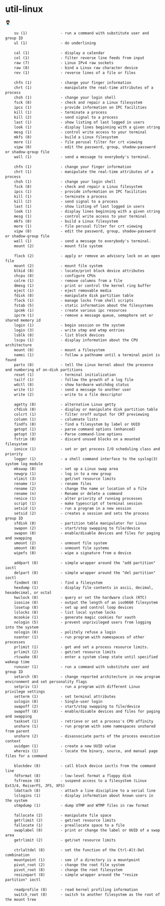 <!--
File          : util-linux.md

Created       : Wed 14 Oct 2015 23:08:36
Last Modified : Sun 18 Oct 2015 05:13:59
Maintainer    : sharlatan
-->

# util-linux #
![](../icons/github.png)

        su (1)               - run a command with substitute user and group ID
        ul (1)               - do underlining

        cal (1)              - display a calendar
        col (1)              - filter reverse line feeds from input
        raw (7)              - Linux IPv4 raw sockets
        raw (8)              - bind a Linux raw character device
        rev (1)              - reverse lines of a file or files

        chfn (1)             - change your finger information
        chrt (1)             - manipulate the real-time attributes of a process
        chsh (1)             - change your login shell
        fsck (8)             - check and repair a Linux filesystem
        ipcs (1)             - provide information on IPC facilities
        kill (1)             - terminate a process
        kill (2)             - send signal to a process
        last (1)             - show listing of last logged in users
        look (1)             - display lines beginning with a given string
        mesg (1)             - control write access to your terminal
        mkfs (8)             - build a Linux filesystem
        more (1)             - file perusal filter for crt viewing
        vipw (8)             - edit the password, group, shadow-password or shadow-group file
        wall (1)             - send a message to everybody's terminal.

        chfn (1)             - change your finger information
        chrt (1)             - manipulate the real-time attributes of a process
        chsh (1)             - change your login shell
        fsck (8)             - check and repair a Linux filesystem
        ipcs (1)             - provide information on IPC facilities
        kill (1)             - terminate a process
        kill (2)             - send signal to a process
        last (1)             - show listing of last logged in users
        look (1)             - display lines beginning with a given string
        mesg (1)             - control write access to your terminal
        mkfs (8)             - build a Linux filesystem
        more (1)             - file perusal filter for crt viewing
        vipw (8)             - edit the password, group, shadow-password or shadow-group file
        wall (1)             - send a message to everybody's terminal.
        mount (2)            - mount file system

        flock (2)            - apply or remove an advisory lock on an open file
        mount (2)            - mount file system
        blkid (8)            - locate/print block device attributes
        chcpu (8)            - configure CPUs
        colrm (1)            - remove columns from a file
        dmesg (1)            - print or control the kernel ring buffer
        eject (1)            - eject removable media
        fdisk (8)            - manipulate disk partition table
        flock (1)            - manage locks from shell scripts
        fstab (5)            - static information about the filesystems
        ipcmk (1)            - create various ipc resources
        ipcrm (1)            - remove a message queue, semaphore set or shared memory id
        login (1)            - begin session on the system
        login (3)            - write utmp and wtmp entries
        lsblk (8)            - list block devices
        lscpu (1)            - display information about the CPU architecture
        mount (8)            - mount a filesystem
        namei (1)            - follow a pathname until a terminal point is found
        partx (8)            - tell the Linux kernel about the presence and numbering of on-disk partitions
        reset (1)            - terminal initialization
        tailf (1)            - follow the growth of a log file
        wdctl (8)            - show hardware watchdog status
        write (1)            - send a message to another user
        write (2)            - write to a file descriptor

        agetty (8)           - alternative Linux getty
        cfdisk (8)           - display or manipulate disk partition table
        colcrt (1)           - filter nroff output for CRT previewing
        column (1)           - columnate lists
        findfs (8)           - find a filesystem by label or UUID
        getopt (1)           - parse command options (enhanced)
        getopt (3)           - Parse command-line options
        fstrim (8)           - discard unused blocks on a mounted filesystem
        ionice (1)           - set or get process I/O scheduling class and priority
        logger (1)           - a shell command interface to the syslog(3) system log module
        mkswap (8)           - set up a Linux swap area
        newgrp (1)           - log in to a new group
        vlimit (3)           - get/set resource limits
        rename (1)           - rename files
        rename (2)           - change the name or location of a file
        rename (n)           - Rename or delete a command
        renice (1)           - alter priority of running processes
        script (1)           - make typescript of terminal session
        setsid (1)           - run a program in a new session
        setsid (2)           - creates a session and sets the process group ID
        sfdisk (8)           - partition table manipulator for Linux
        swapon (2)           - start/stop swapping to file/device
        swapon (8)           - enable/disable devices and files for paging and swapping
        umount (2)           - unmount file system
        umount (8)           - unmount file systems
        wipefs (8)           - wipe a signature from a device

        addpart (8)          - simple wrapper around the "add partition" ioctl
        delpart (8)          - simple wrapper around the "del partition" ioctl
        findmnt (8)          - find a filesystem
        hexdump (1)          - display file contents in ascii, decimal, hexadecimal, or octal
        hwclock (8)          - query or set the hardware clock (RTC)
        isosize (8)          - output the length of an iso9660 filesystem
        losetup (8)          - set up and control loop devices
        lslocks (8)          - list local system locks
        mcookie (1)          - generate magic cookies for xauth
        nologin (5)          - prevent unprivileged users from logging into the system
        nologin (8)          - politely refuse a login
        nsenter (1)          - run program with namespaces of other processes
        prlimit (1)          - get and set a process resource limits.
        prlimit (2)          - get/set resource limits
        rtcwake (8)          - enter a system sleep state until specified wakeup time
        runuser (1)          - run a command with substitute user and group ID
        setarch (8)          - change reported architecture in new program environment and set personality flags
        setpriv (1)          - run a program with different Linux privilege settings
        setterm (1)          - set terminal attributes
        sulogin (8)          - Single-user login
        swapoff (2)          - start/stop swapping to file/device
        swapoff (8)          - enable/disable devices and files for paging and swapping
        taskset (1)          - retrieve or set a process's CPU affinity
        unshare (1)          - run program with some namespaces unshared from parent
        unshare (2)          - disassociate parts of the process execution context
        uuidgen (1)          - create a new UUID value
        whereis (1)          - locate the binary, source, and manual page files for a command

        blockdev (8)         - call block device ioctls from the command line
        fdformat (8)         - low-level format a floppy disk
        fsfreeze (8)         - suspend access to a filesystem (Linux Ext3/4, ReiserFS, JFS, XFS)
        ldattach (8)         - attach a line discipline to a serial line
        lslogins (1)         - display information about known users in the system
        utmpdump (1)         - dump UTMP and WTMP files in raw format

        fallocate (2)        - manipulate file space
        getrlimit (2)        - get/set resource limits
        fallocate (1)        - preallocate space to a file
        swaplabel (8)        - print or change the label or UUID of a swap area
        getrlimit (2)        - get/set resource limits

        ctrlaltdel (8)       - set the function of the Ctrl-Alt-Del combination
        mountpoint (1)       - see if a directory is a mountpoint
        pivot_root (2)       - change the root file system
        pivot_root (8)       - change the root filesystem
        resizepart (8)       - simple wrapper around the "resize partition" ioctl

        readprofile (8)      - read kernel profiling information
        switch_root (8)      - switch to another filesystem as the root of the mount tree
